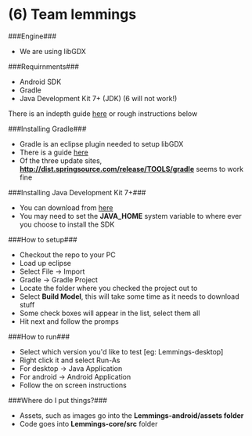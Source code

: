 (6) Team lemmings
=================

###Engine###
 - We are using libGDX

###Requirnments###
 - Android SDK
 - Gradle
 - Java Development Kit 7+ (JDK) (6 will not work!)

There is an indepth guide [here](https://github.com/libgdx/libgdx/wiki/Setting-up-your-Development-Environment-%28Eclipse%2C-Intellij-IDEA%2C-NetBeans%29#setting-up-eclipse) or rough instructions below

###Installing Gradle###
 - Gradle is an eclipse plugin needed to setup libGDX
 - There is a guide [here](https://github.com/spring-projects/eclipse-integration-gradle/#installing-gradle-tooling-from-update-site)
 - Of the three update sites, **http://dist.springsource.com/release/TOOLS/gradle** seems to work fine

###Installing Java Development Kit 7+###
 - You can download from [here](http://www.oracle.com/technetwork/java/javase/downloads/index.html)
 - You may need to set the **JAVA_HOME** system variable to where ever you choose to install the SDK

###How to setup###
 - Checkout the repo to your PC
 - Load up eclipse
 - Select File -> Import
 - Gradle -> Gradle Project
 - Locate the folder where you checked the project out to
 - Select **Build Model**, this will take some time as it needs to download stuff
 - Some check boxes will appear in the list, select them all
 - Hit next and follow the promps

###How to run###
 - Select which version you'd like to test [eg: Lemmings-desktop]
 - Right click it and select Run-As
  - For desktop -> Java Application
  - For android -> Android Application
 - Follow the on screen instructions

###Where do I put things?###
 - Assets, such as images go into the **Lemmings-android/assets folder**
 - Code goes into **Lemmings-core/src** folder
